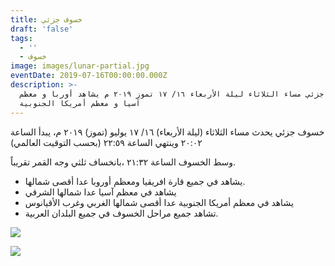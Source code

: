 ```yaml
---
title: خسوف جزئي
draft: 'false'
tags:
  - ''
  - خسوف
image: images/lunar-partial.jpg
eventDate: 2019-07-16T00:00:00.000Z
description: >-
  خسوف جزئي مساء الثلاثاء ليلة الأربعاء ١٦/ ١٧ تموز ٢٠١٩ م يشاهد أوربا و معظم
  آسيا و معظم أمريكا الجنوبية
---
```

خسوف جزئي يحدث مساء الثلاثاء (ليلة الأربعاء) ١٦/ ١٧ يوليو (تموز) ٢٠١٩ م، يبدأ الساعة ٢٠:٠٢ وينتهي الساعة ٢٢:٥٩ (بحسب التوقيت العالمي)

وسط الخسوف الساعة ٢١:٣٢ ،بانخساف ثلثي وجه القمر تقريباً.

*  يشاهد في جميع قارة افريقيا ومعظم أوروبا عدا أقصى شمالها.
* يشاهد في معظم آسيا عدا شمالها الشرقي
* يشاهد في معظم أمريكا الجنوبية عدا أقصى شمالها الغربي وغرب الأقيانوس
* تشاهد جميع مراحل الخسوف في جميع البلدان العربية.



![](/images/uploads/خسوف-جزئي-2019.png)

![](/images/uploads/خريطة-الرؤية-خسوف-جزئي-2019.png)
